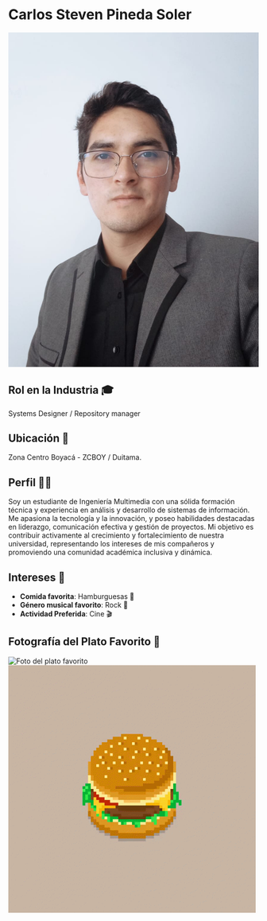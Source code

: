 # Carlos Steven Pineda Soler
![Foto de Carlos Pineda](CarlosStevenPinedaSoler/Foto.jpeg)

## Rol en la Industria 🎓
Systems Designer / Repository manager

## Ubicación 📍
Zona Centro Boyacá - ZCBOY / Duitama.

## Perfil 👨‍🎓
Soy un estudiante de Ingeniería Multimedia con una sólida formación técnica y experiencia en análisis y desarrollo de sistemas de información. Me apasiona la tecnología y la innovación, y poseo habilidades destacadas en liderazgo, comunicación efectiva y gestión de proyectos. Mi objetivo es contribuir activamente al crecimiento y fortalecimiento de nuestra universidad, representando los intereses de mis compañeros y promoviendo una comunidad académica inclusiva y dinámica.

## Intereses 🎯
- **Comida favorita**: Hamburguesas 🍔
- **Género musical favorito**: Rock 🎸
- **Actividad Preferida**: Cine 🎬

## Fotografía del Plato Favorito 📸
![Foto del plato favorito](Carlos%20Steven%20Pineda%20Soler/hamburgesa.jpg)
![Foto del plato favorito](Carlos%20Steven%20Pineda%20Soler/hamburguesa1.gif)

